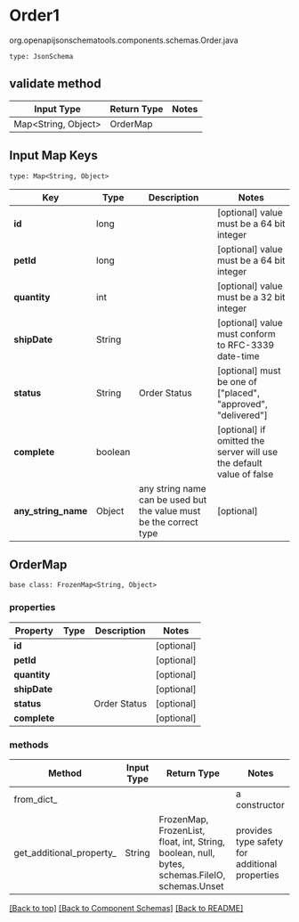 # Order1
org.openapijsonschematools.components.schemas.Order.java
```
type: JsonSchema
```

## validate method
| Input Type | Return Type | Notes |
| ---------- | ----------- | ----- |
| Map<String, Object> | OrderMap | |

## Input Map Keys
```
type: Map<String, Object>
```
Key | Type |  Description | Notes
------------ | ------------- | ------------- | -------------
**id** | long |  | [optional] value must be a 64 bit integer
**petId** | long |  | [optional] value must be a 64 bit integer
**quantity** | int |  | [optional] value must be a 32 bit integer
**shipDate** | String |  | [optional] value must conform to RFC-3339 date-time
**status** | String | Order Status | [optional] must be one of ["placed", "approved", "delivered"]
**complete** | boolean |  | [optional] if omitted the server will use the default value of false
**any_string_name** | Object | any string name can be used but the value must be the correct type | [optional]

## OrderMap
```
base class: FrozenMap<String, Object>
```

### properties
Property | Type | Description | Notes
-------- | ---- | ----------- | -----
**id** |  |  | [optional]
**petId** |  |  | [optional]
**quantity** |  |  | [optional]
**shipDate** |  |  | [optional]
**status** |  | Order Status | [optional]
**complete** |  |  | [optional]

### methods
Method | Input Type | Return Type | Notes
------ | ---------- | ----------- | ------
from_dict_ |  |  | a constructor
get_additional_property_ | String | FrozenMap, FrozenList, float, int, String, boolean, null, bytes, schemas.FileIO, schemas.Unset | provides type safety for additional properties

[[Back to top]](#top) [[Back to Component Schemas]](../../../README.md#Component-Schemas) [[Back to README]](../../../README.md)
